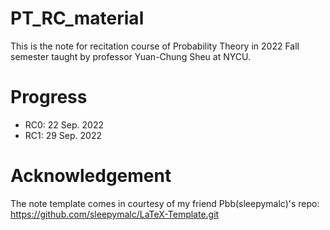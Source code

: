 # PT_RC_material
This is the note for recitation course of Probability Theory in 2022 Fall semester taught by professor Yuan-Chung Sheu at NYCU.

# Progress
* RC0: 22 Sep. 2022
* RC1: 29 Sep. 2022

# Acknowledgement
The note template comes in courtesy of my friend Pbb(sleepymalc)'s repo: https://github.com/sleepymalc/LaTeX-Template.git
